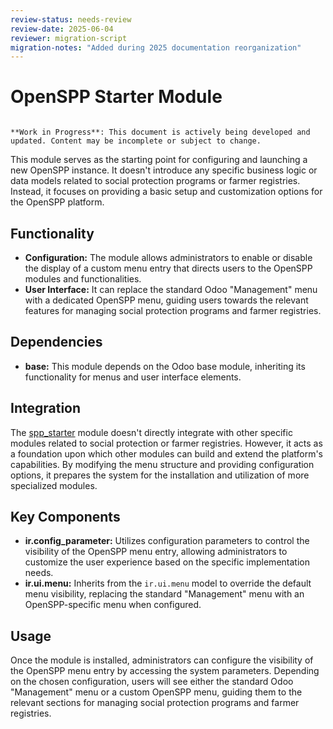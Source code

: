 ```yaml
---
review-status: needs-review
review-date: 2025-06-04
reviewer: migration-script
migration-notes: "Added during 2025 documentation reorganization"
---
```


# OpenSPP Starter Module

```{warning}

**Work in Progress**: This document is actively being developed and updated. Content may be incomplete or subject to change.
```

This module serves as the starting point for configuring and launching a new OpenSPP instance. It doesn't introduce any specific business logic or data models related to social protection programs or farmer registries. Instead, it focuses on providing a basic setup and customization options for the OpenSPP platform.

## Functionality

* **Configuration:** The module allows administrators to enable or disable the display of a custom menu entry that directs users to the OpenSPP modules and functionalities.
* **User Interface:** It can replace the standard Odoo "Management" menu with a dedicated OpenSPP menu, guiding users towards the relevant features for managing social protection programs and farmer registries.

## Dependencies

* **base:** This module depends on the Odoo base module, inheriting its functionality for menus and user interface elements.

## Integration

The [spp_starter](spp_starter) module doesn't directly integrate with other specific modules related to social protection or farmer registries. However, it acts as a foundation upon which other modules can build and extend the platform's capabilities. By modifying the menu structure and providing configuration options, it prepares the system for the installation and utilization of more specialized modules. 

## Key Components

* **ir.config_parameter:** Utilizes configuration parameters to control the visibility of the OpenSPP menu entry, allowing administrators to customize the user experience based on the specific implementation needs.
* **ir.ui.menu:** Inherits from the `ir.ui.menu` model to override the default menu visibility, replacing the standard "Management" menu with an OpenSPP-specific menu when configured.

## Usage

Once the module is installed, administrators can configure the visibility of the OpenSPP menu entry by accessing the system parameters. Depending on the chosen configuration, users will see either the standard Odoo "Management" menu or a custom OpenSPP menu, guiding them to the relevant sections for managing social protection programs and farmer registries. 
